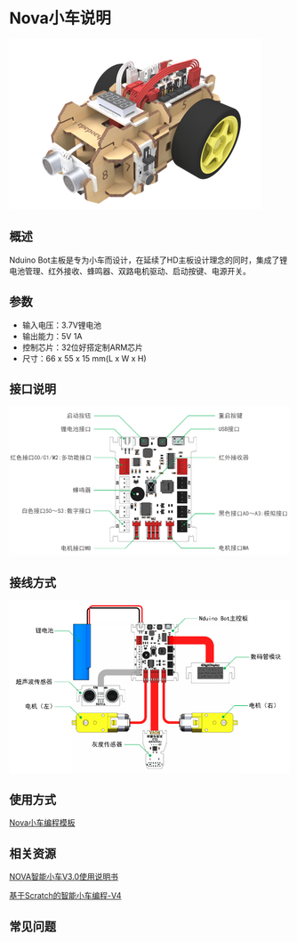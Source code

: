# Nova小车说明
![](./images/a04.png)
## 概述
Nduino Bot主板是专为小车而设计，在延续了HD主板设计理念的同时，集成了锂电池管理、红外接收、蜂鸣器、双路电机驱动、启动按键、电源开关。

## 参数
- 输入电压：3.7V锂电池
- 输出能力：5V 1A
- 控制芯片：32位好搭定制ARM芯片 
- 尺寸：66 x 55 x 15 mm(L x W x H)

## 接口说明
![](./images/a02.png)

## 接线方式
![](./images/a03.png)

## 使用方式
[Nova小车编程模板](http://haohaodada.com/show.php?id=581529)

## 相关资源
[NOVA智能小车V3.0使用说明书](https://github.com/Haohaodada-official/haohaodada-docs/blob/master/nova/pdf/NOVA%E6%99%BA%E8%83%BD%E5%B0%8F%E8%BD%A6V3.0%E4%BD%BF%E7%94%A8%E8%AF%B4%E6%98%8E%E4%B9%A6.pdf)

[基于Scratch的智能小车编程-V4](https://github.com/Haohaodada-official/haohaodada-docs/blob/master/nova/pdf/%E5%9F%BA%E4%BA%8EScratch%E7%9A%84%E6%99%BA%E8%83%BD%E5%B0%8F%E8%BD%A6%E7%BC%96%E7%A8%8B-V4.pdf)

## 常见问题

